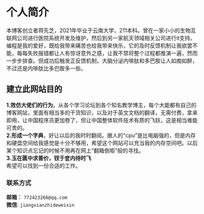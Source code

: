 # 个人简介

本博客创立者蒋先芝，2021年毕业于云南大学，211本科。曾在一家小小的生物互联网公司进行医院系统开发及维护，然后到另一家航天领域相关公司进行it支持。编程是我的爱好，既给我带来痛苦也给我带来快乐，它的及时反馈机制让我欲罢不能，每每失败报错都让人有惊讶意外之感，让我不禁将整个过程都推演一遍，然而一步步排查。但成功后触发正反馈机制，大脑分泌内啡肽和多巴胺让人如痴如醉，不过还是内啡肽比多巴胺多一些。

## 建立此网站目的
**1.效仿大佬们的行为**。从各个学习论坛到各个知名教学博主，每个大能都有自己的博客网站，里面有相当多的干货知识，以及对于英文文档的翻译，无需付费，拿来即用，让中国程序员更加卷了，但让中国整体软件技术有质的飞跃，这是相当难能可贵的。\
**2.形成一个字典**，好让以后的我时时翻阅。据人的“cpu”是比电脑强的，但是内存和硬盘空间给我感觉是十分不够用，希望这个网站可以充当我的内存空间吧。以后某个知识点忘记的时候不用再在网上“翻箱倒柜”般的寻找。\
**3.玉在匮中求善价，钗于奁内待时飞** \
希望可以找到一份合适的工作。

### 联系方式
**邮箱**： `772423266@qq.com`\
**微信**:   `jiangxianzhideweixin`

